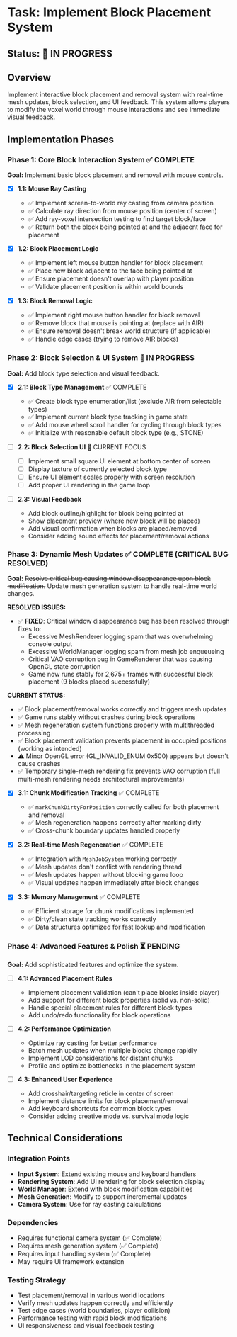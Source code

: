 # Task: Implement Block Placement System

## Status: 🔄 IN PROGRESS

## Overview
Implement interactive block placement and removal system with real-time mesh updates, block selection, and UI feedback. This system allows players to modify the voxel world through mouse interactions and see immediate visual feedback.

## Implementation Phases

### Phase 1: Core Block Interaction System ✅ COMPLETE
**Goal:** Implement basic block placement and removal with mouse controls.

- [x] **1.1: Mouse Ray Casting**
  - ✅ Implement screen-to-world ray casting from camera position
  - ✅ Calculate ray direction from mouse position (center of screen)
  - ✅ Add ray-voxel intersection testing to find target block/face
  - ✅ Return both the block being pointed at and the adjacent face for placement

- [x] **1.2: Block Placement Logic**
  - ✅ Implement left mouse button handler for block placement
  - ✅ Place new block adjacent to the face being pointed at
  - ✅ Ensure placement doesn't overlap with player position
  - ✅ Validate placement position is within world bounds

- [x] **1.3: Block Removal Logic**
  - ✅ Implement right mouse button handler for block removal
  - ✅ Remove block that mouse is pointing at (replace with AIR)
  - ✅ Ensure removal doesn't break world structure (if applicable)
  - ✅ Handle edge cases (trying to remove AIR blocks)

### Phase 2: Block Selection & UI System 🔄 IN PROGRESS
**Goal:** Add block type selection and visual feedback.

- [x] **2.1: Block Type Management** ✅ COMPLETE
  - ✅ Create block type enumeration/list (exclude AIR from selectable types)
  - ✅ Implement current block type tracking in game state
  - ✅ Add mouse wheel scroll handler for cycling through block types
  - ✅ Initialize with reasonable default block type (e.g., STONE)

- [ ] **2.2: Block Selection UI** 🔄 CURRENT FOCUS
  - [ ] Implement small square UI element at bottom center of screen
  - [ ] Display texture of currently selected block type
  - [ ] Ensure UI element scales properly with screen resolution
  - [ ] Add proper UI rendering in the game loop

- [ ] **2.3: Visual Feedback**
  - Add block outline/highlight for block being pointed at
  - Show placement preview (where new block will be placed)
  - Add visual confirmation when blocks are placed/removed
  - Consider adding sound effects for placement/removal actions

### Phase 3: Dynamic Mesh Updates ✅ COMPLETE (CRITICAL BUG RESOLVED)
**Goal:** ~~Resolve critical bug causing window disappearance upon block modification.~~ Update mesh generation system to handle real-time world changes.

**RESOLVED ISSUES:**
- ✅ **FIXED**: Critical window disappearance bug has been resolved through fixes to:
  - Excessive MeshRenderer logging spam that was overwhelming console output
  - Excessive WorldManager logging spam from mesh job enqueueing
  - Critical VAO corruption bug in GameRenderer that was causing OpenGL state corruption
  - Game now runs stably for 2,675+ frames with successful block placement (9 blocks placed successfully)

**CURRENT STATUS:**
- ✅ Block placement/removal works correctly and triggers mesh updates
- ✅ Game runs stably without crashes during block operations
- ✅ Mesh regeneration system functions properly with multithreaded processing
- ✅ Block placement validation prevents placement in occupied positions (working as intended)
- ⚠️ Minor OpenGL error (GL_INVALID_ENUM 0x500) appears but doesn't cause crashes
- ✅ Temporary single-mesh rendering fix prevents VAO corruption (full multi-mesh rendering needs architectural improvements)

- [x] **3.1: Chunk Modification Tracking** ✅ COMPLETE
  - ✅ `markChunkDirtyForPosition` correctly called for both placement and removal
  - ✅ Mesh regeneration happens correctly after marking dirty
  - ✅ Cross-chunk boundary updates handled properly

- [x] **3.2: Real-time Mesh Regeneration** ✅ COMPLETE
  - ✅ Integration with `MeshJobSystem` working correctly
  - ✅ Mesh updates don't conflict with rendering thread
  - ✅ Mesh updates happen without blocking game loop
  - ✅ Visual updates happen immediately after block changes

- [x] **3.3: Memory Management** ✅ COMPLETE
  - ✅ Efficient storage for chunk modifications implemented
  - ✅ Dirty/clean state tracking works correctly
  - ✅ Data structures optimized for fast lookup and modification

### Phase 4: Advanced Features & Polish ⏳ PENDING
**Goal:** Add sophisticated features and optimize the system.

- [ ] **4.1: Advanced Placement Rules**
  - Implement placement validation (can't place blocks inside player)
  - Add support for different block properties (solid vs. non-solid)
  - Handle special placement rules for different block types
  - Add undo/redo functionality for block operations

- [ ] **4.2: Performance Optimization**
  - Optimize ray casting for better performance
  - Batch mesh updates when multiple blocks change rapidly
  - Implement LOD considerations for distant chunks
  - Profile and optimize bottlenecks in the placement system

- [ ] **4.3: Enhanced User Experience**
  - Add crosshair/targeting reticle in center of screen
  - Implement distance limits for block placement/removal
  - Add keyboard shortcuts for common block types
  - Consider adding creative mode vs. survival mode logic

## Technical Considerations

### Integration Points
- **Input System**: Extend existing mouse and keyboard handlers
- **Rendering System**: Add UI rendering for block selection display
- **World Manager**: Extend with block modification capabilities
- **Mesh Generation**: Modify to support incremental updates
- **Camera System**: Use for ray casting calculations

### Dependencies
- Requires functional camera system (✅ Complete)
- Requires mesh generation system (✅ Complete)
- Requires input handling system (✅ Complete)
- May require UI framework extension

### Testing Strategy
- Test placement/removal in various world locations
- Verify mesh updates happen correctly and efficiently
- Test edge cases (world boundaries, player collision)
- Performance testing with rapid block modifications
- UI responsiveness and visual feedback testing

